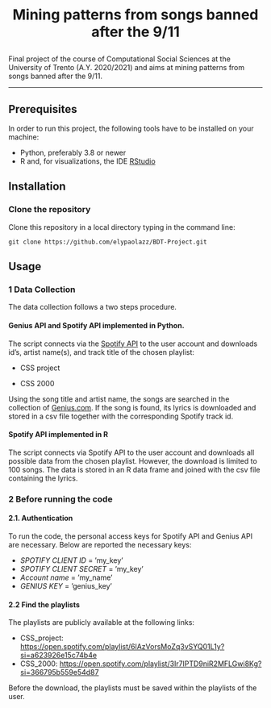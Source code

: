 # <p align = "center"> Mining patterns from songs banned after the 9/11 </p> 
Final project of the course of Computational Social Sciences at the University of Trento (A.Y. 2020/2021) and aims at mining patterns from songs banned after the 9/11. 

---
## Prerequisites
In order to run this project, the following tools have to be installed on your machine:

- Python, preferably 3.8 or newer 
- R and, for visualizations, the IDE [RStudio](https://www.rstudio.com/)

## Installation 

### Clone the repository 

Clone this repository in a local directory typing in the command line: 

```
git clone https://github.com/elypaolazz/BDT-Project.git
```

## Usage

### 1 Data Collection
The data collection follows a two steps procedure.

#### Genius API and Spotify API implemented in Python.
The script connects via the [Spotify API](https://developer.spotify.com/documentation/web-api/) to the user account and downloads id’s,
artist name(s), and track title of the chosen playlist:

- CSS project

- CSS 2000

Using the song title and artist name, the songs are searched in the collection
of [Genius.com](https://genius.com/). If the song is found, its lyrics is downloaded and stored in a csv
file together with the corresponding Spotify track id.

#### Spotify API implemented in R
The script connects via Spotify API to the user account and downloads all
possible data from the chosen playlist. However, the download is limited to
100 songs. The data is stored in an R data frame and joined with the csv file
containing the lyrics.

### 2 Before running the code
#### 2.1. Authentication
To run the code, the personal access keys for Spotify API and Genius API are
necessary. Below are reported the necessary keys:
- *SPOTIFY CLIENT ID* = ’my_key’
- *SPOTIFY CLIENT SECRET* = ’my_key’
- *Account name* = ’my_name’
- *GENIUS KEY* = ’genius_key’

#### 2.2 Find the playlists
The playlists are publicly available at the following links:

- CSS_project: https://open.spotify.com/playlist/6lAzVorsMoZq3vSYQ01L1y?si=a623926e15c74b4e
- CSS_2000: https://open.spotify.com/playlist/3Ir7lPTD9niR2MFLGwi8Kg?si=366795b559e54d87

Before the download, the playlists must be saved within the playlists of the user.
